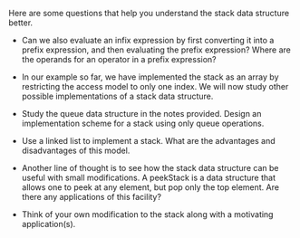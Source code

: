  Here are some questions that help you understand the stack data structure better.

   - Can we also evaluate an infix expression by first converting it into a prefix expression, and then evaluating the prefix expression? Where are the operands for an operator in a prefix expression?

   - In our example so far, we have implemented the stack as an array by restricting the access model to only one index. We will now study other possible implementations of a stack data structure.

   - Study the queue data structure in the notes provided. Design an implementation scheme for a stack using only queue operations.

   - Use a linked list to implement a stack. What are the advantages and disadvantages of this model.

   - Another line of thought is to see how the stack data structure can be useful with small modifications. A peekStack is a data structure that allows one to peek at any element, but pop only the top element. Are there any applications of this facility?

   - Think of your own modification to the stack along with a motivating application(s).

